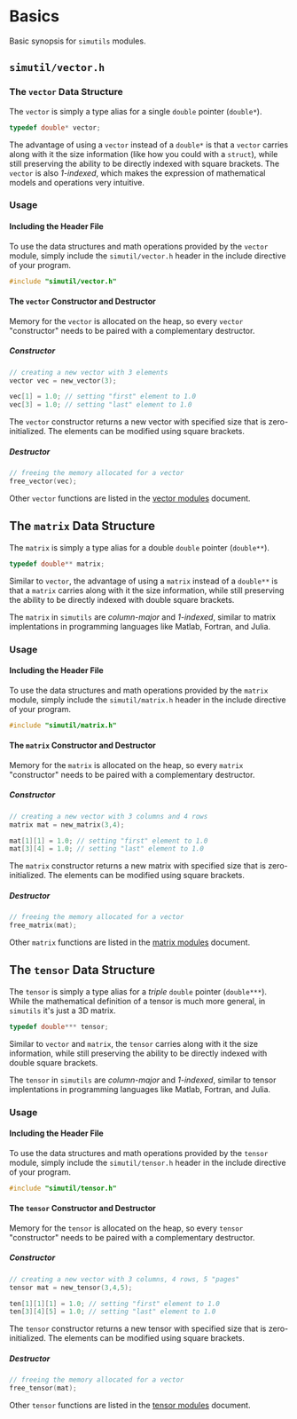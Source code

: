 # Basics

Basic synopsis for `simutils` modules.

## `simutil/vector.h`

### The `vector` Data Structure

The `vector` is simply a type alias for a single `double` pointer (`double*`).

```C
typedef double* vector;
```

The advantage of using a `vector` instead of a `double*` is that a `vector` carries along with it the size information (like how you could with a `struct`), while still preserving the ability to be directly indexed with square brackets. The `vector` is also *1-indexed*, which makes the expression of mathematical models and operations very intuitive.

### Usage

#### Including the Header File

To use the data structures and math operations provided by the `vector` module, simply include the `simutil/vector.h` header in the include directive of your program.

```c
#include "simutil/vector.h"
```

#### The `vector` Constructor and Destructor

Memory for the `vector` is allocated on the heap, so every `vector` "constructor" needs to be paired with a complementary destructor.

##### Constructor

```C
// creating a new vector with 3 elements
vector vec = new_vector(3);

vec[1] = 1.0; // setting "first" element to 1.0
vec[3] = 1.0; // setting "last" element to 1.0
```

The `vector` constructor returns a new vector with specified size that is zero-initialized. The elements can be modified using square brackets.

##### Destructor

```C
// freeing the memory allocated for a vector
free_vector(vec);
```

Other `vector` functions are listed in the [vector modules](./modules/vector.md) document.

## The `matrix` Data Structure

The `matrix` is simply a type alias for a double `double` pointer (`double**`).

```C
typedef double** matrix;
```

Similar to `vector`, the advantage of using a `matrix` instead of a `double**` is that a `matrix` carries along with it the size information, while still preserving the ability to be directly indexed with double square brackets.

The `matrix` in `simutils` are *column-major* and *1-indexed*, similar to matrix implentations in programming languages like Matlab, Fortran, and Julia.

### Usage

#### Including the Header File

To use the data structures and math operations provided by the `matrix` module, simply include the `simutil/matrix.h` header in the include directive of your program.

```c
#include "simutil/matrix.h"
```

#### The `matrix` Constructor and Destructor

Memory for the `matrix` is allocated on the heap, so every `matrix` "constructor" needs to be paired with a complementary destructor.

##### Constructor

```C
// creating a new vector with 3 columns and 4 rows
matrix mat = new_matrix(3,4);

mat[1][1] = 1.0; // setting "first" element to 1.0
mat[3][4] = 1.0; // setting "last" element to 1.0
```

The `matrix` constructor returns a new matrix with specified size that is zero-initialized. The elements can be modified using square brackets.

##### Destructor

```C
// freeing the memory allocated for a vector
free_matrix(mat);
```

Other `matrix` functions are listed in the [matrix modules](./modules/matrix.md) document.


## The `tensor` Data Structure

The `tensor` is simply a type alias for a *triple* `double` pointer (`double***`). While the mathematical definition of a tensor is much more general, in `simutils` it's just a 3D matrix.

```C
typedef double*** tensor;
```

Similar to `vector` and `matrix`, the `tensor` carries along with it the size information, while still preserving the ability to be directly indexed with double square brackets.

The `tensor` in `simutils` are *column-major* and *1-indexed*, similar to tensor implentations in programming languages like Matlab, Fortran, and Julia.

### Usage

#### Including the Header File

To use the data structures and math operations provided by the `tensor` module, simply include the `simutil/tensor.h` header in the include directive of your program.

```c
#include "simutil/tensor.h"
```

#### The `tensor` Constructor and Destructor

Memory for the `tensor` is allocated on the heap, so every `tensor` "constructor" needs to be paired with a complementary destructor.

##### Constructor

```C
// creating a new vector with 3 columns, 4 rows, 5 "pages"
tensor mat = new_tensor(3,4,5);

ten[1][1][1] = 1.0; // setting "first" element to 1.0
ten[3][4][5] = 1.0; // setting "last" element to 1.0
```

The `tensor` constructor returns a new tensor with specified size that is zero-initialized. The elements can be modified using square brackets.

##### Destructor

```C
// freeing the memory allocated for a vector
free_tensor(mat);
```

Other `tensor` functions are listed in the [tensor modules](./modules/tensor.md) document.
